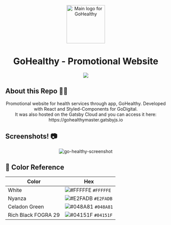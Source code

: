 <p align="center">
 <a href="https://ibb.co/dgK9JMk"><img style="width: 120px; height: 120px" src="https://user-images.githubusercontent.com/64314452/182947619-91f6e159-cb4a-4c4c-bd88-e530c86c853c.svg" alt="Main logo for GoHealthy" border="0">
  </a>
</p>
<h1 align="center">
  GoHealthy - Promotional Website
</h1>

<div align="center">
  <img src="https://img.shields.io/netlify/b3f17b4f-99ef-4ce5-a670-e8f20e893232?color=06D6A0&style=for-the-badge" />
</div>

## About this Repo 👨‍💻

<p align="center">Promotional website for health services through app, GoHealthy. Developed with React and Styled-Components for GoDigital.<br>It was also hosted on the Gatsby Cloud and you can access it here: https://gohealthymaster.gatsbyjs.io</p>

## Screenshots! 📷

<p align="center">
  <img src="https://user-images.githubusercontent.com/64314452/182948179-d4dc6ef7-8462-4335-abad-cccea693fd12.png" alt="go-healthy-screenshot">
</p>

## 🎨 Color Reference

| Color                  | Hex                                                                |
| ---------------------- | ------------------------------------------------------------------ |
| White                  | ![#FFFFFE](https://via.placeholder.com/10/FFFFFE?text=+) `#FFFFFE` |
| Nyanza                 | ![#E2FADB](https://via.placeholder.com/10/E2FADB?text=+) `#E2FADB` |
| Celadon Green          | ![#048A81](https://via.placeholder.com/10/048A81?text=+) `#048A81` |
| Rich Black FOGRA 29    | ![#04151F](https://via.placeholder.com/10/04151F?text=+) `#04151F` |
